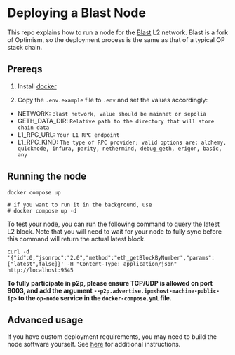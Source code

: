 # Deploying a Blast Node

This repo explains how to run a node for the [Blast](https://blast.io) L2 network. Blast is a fork of Optimism, so the deployment process is the same as that of a typical OP stack chain.

## Prereqs

1. Install [docker](https://docs.docker.com/engine/install/)

2. Copy the `.env.example` file to `.env` and set the values accordingly:

- NETWORK: `Blast network, value should be mainnet or sepolia`
- GETH_DATA_DIR: `Relative path to the directory that will store chain data`
- L1_RPC_URL: `Your L1 RPC endpoint`
- L1_RPC_KIND: `The type of RPC provider; valid options are: alchemy, quicknode, infura, parity, nethermind, debug_geth, erigon, basic, any`

## Running the node

```
docker compose up 

# if you want to run it in the background, use
# docker compose up -d
```

To test your node, you can run the following command to query the latest L2 block. Note that you will need to wait for your node to fully sync before this command will return the actual latest block.

```
curl -d '{"id":0,"jsonrpc":"2.0","method":"eth_getBlockByNumber","params":["latest",false]}' -H "Content-Type: application/json" http://localhost:9545
```

**To fully participate in p2p, please ensure TCP/UDP is allowed on port 9003, and add the argument `--p2p.advertise.ip=<host-machine-public-ip>` to the `op-node` service in the `docker-compose.yml` file.**

## Advanced usage

If you have custom deployment requirements, you may need to build the node software yourself. See [here](https://safe-violet-16b.notion.site/Blast-Testnet-Deployment-Docs-95c1882f41dc45a4aee62b01409b8516) for additional instructions.

